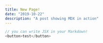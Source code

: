 ```yaml
---
title: New Page!
date: "2019-10-22"
description: "A post showing MDX in action"
---
```


```js
// you can write JSX in your Markdown!
<button>test</button>
```

